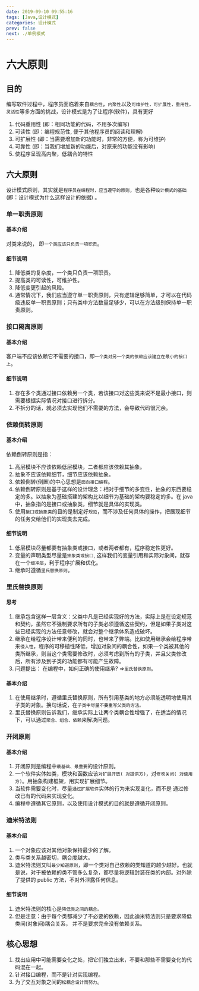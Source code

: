 ```yaml
---
date: 2019-09-10 09:55:16
tags: [Java,设计模式]
categories: 设计模式
prev: false
next: ./单例模式
---
```


# 六大原则

## 目的

编写软件过程中，程序员面临着来自`耦合性`，`内聚性`以及`可维护性，可扩展性，重用性，灵活性`等多方面的挑战，设计模式是为了让程序(软件)，具有更好

1. 代码重用性 (即：相同功能的代码，不用多次编写)
2. 可读性 (即：编程规范性, 便于其他程序员的阅读和理解)
3. 可扩展性 (即：当需要增加新的功能时，非常的方便，称为可维护)
4. 可靠性 (即：当我们增加新的功能后，对原来的功能没有影响)
5. 使程序呈现高内聚，低耦合的特性

## 六大原则

设计模式原则，其实就是`程序员在编程时，应当遵守的原则`，也是各种`设计模式的基础`(即：设计模式为什么这样设计的依据) 。<!--more-->

### 单一职责原则

#### 基本介绍

对类来说的， 即`一个类应该只负责一项职责`。

#### 细节说明

1. 降低类的复杂度，一个类只负责一项职责。
2. 提高类的可读性，可维护性。
3. 降低变更引起的风险。
4. 通常情况下，我们应当遵守单一职责原则，只有逻辑足够简单，才可以在代码级违反单一职责原则；只有类中方法数量足够少，可以在方法级别保持单一职责原则。

### 接口隔离原则

#### 基本介绍

客户端不应该依赖它不需要的接口，即`一个类对另一个类的依赖应该建立在最小的接口上`。

#### 细节说明

1. 存在多个类通过接口依赖另一个类，若该接口对这些类来说不是最小接口，则需要根据实际情况对接口进行拆分。
2. 不拆分的话，就必须去实现他们不需要的方法，会导致代码很冗余。

### 依赖倒转原则

#### 基本介绍

依赖倒转原则是指：

1. 高层模块不应该依赖低层模块，二者都应该依赖其抽象。
2. 抽象不应该依赖细节，细节应该依赖抽象。
3. 依赖倒转(倒置)的中心思想是`面向接口编程`。
4. 依赖倒转原则是基于这样的设计理念：相对于细节的多变性，抽象的东西要稳定的多。以抽象为基础搭建的架构比以细节为基础的架构要稳定的多。在 java 中，抽象指的是接口或抽象类，细节就是具体的实现类。
5. 使用`接口或抽象类`的目的是制定好`规范`，而不涉及任何具体的操作，把展现细节的任务交给他们的实现类去完成。

#### 细节说明

1. 低层模块尽量都要有抽象类或接口，或者两者都有，程序稳定性更好。
2. 变量的声明类型尽量是`抽象类或接口`, 这样我们的变量引用和实际对象间，就存在一个`缓冲层`，利于程序扩展和优化。
3. 继承时遵循`里氏替换原则`。

### 里氏替换原则

#### 思考

1. 继承包含这样一层含义：父类中凡是已经实现好的方法，实际上是在设定规范和契约，虽然它不强制要求所有的子类必须遵循这些契约，但是如果子类对这些已经实现的方法任意修改，就会对整个继承体系造成破坏。
2. 继承在给程序设计带来便利的同时，也带来了弊端。比如使用继承会给程序带来`侵入性`，程序的可移植性降低，增加对象间的耦合性，如果一个类被其他的类所继承，则当这个类需要修改时，必须考虑到所有的子类，并且父类修改后，所有涉及到子类的功能都有可能产生故障。
3. 问题提出： 在编程中，如何正确的使用继承? =>`里氏替换原则`。

#### 基本介绍

1. 在使用继承时，遵循里氏替换原则，所有引用基类的地方必须能透明地使用其子类的对象。换句话说，在`子类中尽量不要重写父类的方法。`
2. 里氏替换原则告诉我们，继承实际上让两个类耦合性增强了，在适当的情况下，可以通过`聚合、组合、依赖`来解决问题。

### 开闭原则

#### 基本介绍

1. 开闭原则是编程中`最基础、最重要`的设计原则。
2. 一个软件实体如类，模块和函数应该`对扩展开放( 对提供方)`，对`修改关闭( 对使用方)`。用抽象构建框架，用实现扩展细节。
3. 当软件需要变化时，尽量`通过扩展软件`实体的行为来实现变化，而不是 通过修改已有的代码来实现变化。
4. 编程中遵循其它原则，以及使用设计模式的目的就是遵循开闭原则。

### 迪米特法则

#### 基本介绍

1. 一个对象应该对其他对象保持最少的了解。
2. 类与类关系越密切，耦合度越大。
3. 迪米特法则又叫`最少知道原则`，即一个类对自己依赖的类知道的越少越好。也就是说，对于被依赖的类不管多么复杂，都尽量将逻辑封装在类的内部。对外除了提供的 public 方法，不对外泄露任何信息。

#### 细节说明

1. 迪米特法则的核心是`降低类之间的耦合。`
2. 但是注意：由于每个类都减少了不必要的依赖，因此迪米特法则只是要求降低类间(对象间)耦合关系， 并不是要求完全没有依赖关系。

## 核心思想

1. 找出应用中可能需要变化之处，把它们独立出来，不要和那些不需要变化的代码混在一起。
2.  针对接口编程，而不是针对实现编程。
3. 为了交互对象之间的`松耦合设计而努力`。